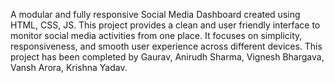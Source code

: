 A modular and fully responsive Social Media Dashboard created using HTML, CSS, JS. This project provides a clean and user friendly interface to monitor social media activities from one place. It focuses on simplicity, responsiveness, and smooth user experience across different devices. This project has been completed by Gaurav, Anirudh Sharma, Vignesh Bhargava, Vansh Arora, Krishna Yadav.

